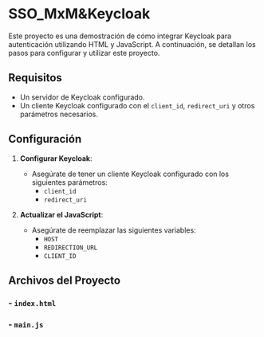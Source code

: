 # SSO_MxM&Keycloak

Este proyecto es una demostración de cómo integrar Keycloak para autenticación utilizando HTML y JavaScript. A continuación, se detallan los pasos para configurar y utilizar este proyecto.

## Requisitos

- Un servidor de Keycloak configurado.
- Un cliente Keycloak configurado con el `client_id`, `redirect_uri` y otros parámetros necesarios.

## Configuración

1. **Configurar Keycloak**:
   - Asegúrate de tener un cliente Keycloak configurado con los siguientes parámetros:
     - `client_id`
     - `redirect_uri`

3. **Actualizar el JavaScript**:
   - Asegúrate de reemplazar las siguientes variables:
     - `HOST`
     - `REDIRECTION_URL`
     - `CLIENT_ID`

## Archivos del Proyecto

### - `index.html`
### - `main.js`
